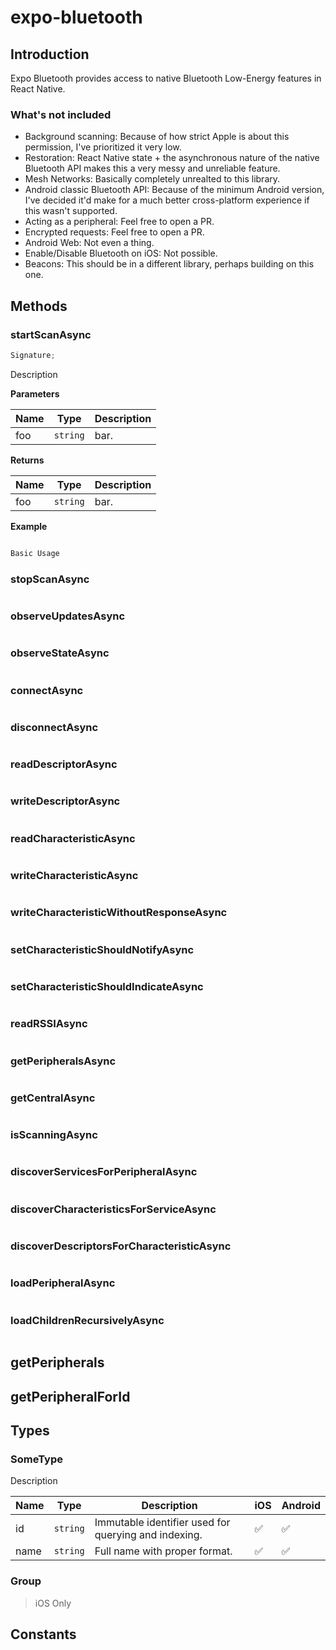 # expo-bluetooth

## Introduction

Expo Bluetooth provides access to native Bluetooth Low-Energy features in React Native.

### What's not included

- Background scanning: Because of how strict Apple is about this permission, I've prioritized it very low.
- Restoration: React Native state + the asynchronous nature of the native Bluetooth API makes this a very messy and unreliable feature.
- Mesh Networks: Basically completely unrealted to this library.
- Android classic Bluetooth API: Because of the minimum Android version, I've decided it'd make for a much better cross-platform experience if this wasn't supported.
- Acting as a peripheral: Feel free to open a PR.
- Encrypted requests: Feel free to open a PR.
- Android Web: Not even a thing.
- Enable/Disable Bluetooth on iOS: Not possible.
- Beacons: This should be in a different library, perhaps building on this one.

## Methods

### startScanAsync

```js
Signature;
```

Description

**Parameters**

| Name | Type     | Description |
| ---- | -------- | ----------- |
| foo  | `string` | bar.        |

**Returns**

| Name | Type     | Description |
| ---- | -------- | ----------- |
| foo  | `string` | bar.        |

**Example**

```js

Basic Usage

```

### stopScanAsync

```js
```

### observeUpdatesAsync

```js
```

### observeStateAsync

```js
```

### connectAsync

```js
```

### disconnectAsync

```js
```

### readDescriptorAsync

```js
```

### writeDescriptorAsync

```js
```

### readCharacteristicAsync

```js
```

### writeCharacteristicAsync

```js
```

### writeCharacteristicWithoutResponseAsync

```js
```

### setCharacteristicShouldNotifyAsync

```js
```

### setCharacteristicShouldIndicateAsync

```js
```

### readRSSIAsync

```js
```

### getPeripheralsAsync

```js
```

### getCentralAsync

```js
```

### isScanningAsync

```js
```

### discoverServicesForPeripheralAsync

```js
```

### discoverCharacteristicsForServiceAsync

```js
```

### discoverDescriptorsForCharacteristicAsync

```js
```

### loadPeripheralAsync

```js
```

### loadChildrenRecursivelyAsync

```js
```

## getPeripherals

## getPeripheralForId

## Types

### SomeType

Description

| Name | Type     | Description                                          | iOS | Android |
| ---- | -------- | ---------------------------------------------------- | --- | ------- |
| id   | `string` | Immutable identifier used for querying and indexing. | ✅  | ✅      |
| name | `string` | Full name with proper format.                        | ✅  | ✅      |

### Group

> iOS Only

## Constants
